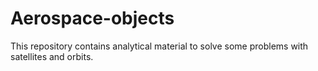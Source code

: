 # Aerospace-objects
This repository contains analytical material to solve some problems with satellites and orbits. 
